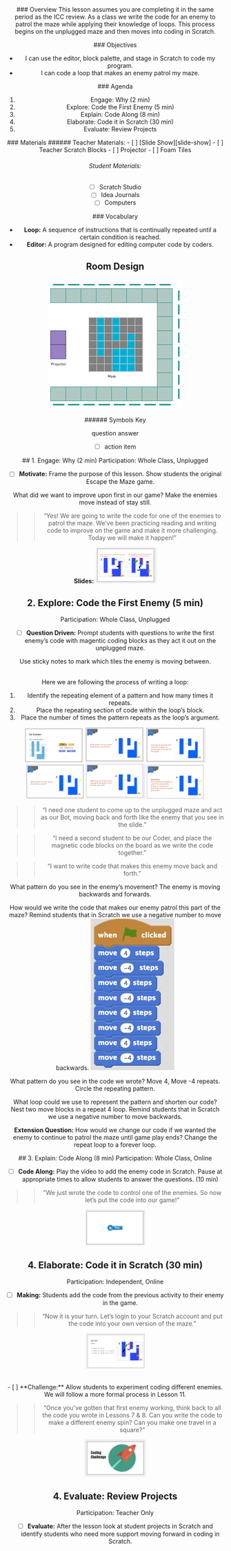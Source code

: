 <header class='header' title='Enemies Everywhere' subtitle='Lesson 10 Part 2'/>

<notable>
<iconp src='/icons/activity.png'>### Overview</iconp>
This lesson assumes you are completing it in the same period as the ICC review. As a class we write the code for an enemy to patrol the maze while applying their knowledge of loops. This process begins on the unplugged maze and then moves into coding in Scratch.

<iconp src='/icons/objectives.png'>### Objectives</iconp>
- I can use the editor, block palette, and stage in Scratch to code my program.
- I can code a loop that makes an enemy patrol my maze.

<iconp src='/icons/agenda.png'>### Agenda</iconp>
1. Engage: Why (2 min)
1. Explore: Code the First Enemy (5 min)
1. Explain: Code Along (8 min)
1. Elaborate: Code it in Scratch (30 min)
1. Evaluate: Review Projects

<note>
<iconp src='/icons/materials.png'>### Materials</iconp>
###### Teacher Materials:
- [ ] [Slide Show][slide-show]
- [ ] Teacher Scratch Blocks
- [ ] Projector
- [ ] Foam Tiles

###### Student Materials:
- [ ] Scratch Studio
- [ ] Idea Journals
- [ ] Computers

<iconp src='/icons/vocab.png'>### Vocabulary</iconp>

- **Loop:** A sequence of instructions that is continually repeated until a certain condition is reached.
- **Editor:** A program designed for editing computer code by coders.
</note>

## Room Design
![room](/images/layout-maze.png)

<note borderLeft='2px solid green' mt='2em'>
###### Symbols Key

<iconp ml='1.65em' type='question'>question</iconp>
<iconp ml='1.65em' type='answer'>answer</iconp>
- [ ] action item
</note>

<pagebreak/>
## 1.  Engage: Why (2 min)
Participation: Whole Class, Unplugged

- [ ] **Motivate:** Frame the purpose of this lesson. Show students the original Escape the Maze game.

<iconp type='question'>What did we want to improve upon first in our game?</iconp>
<iconp type='answer'>Make the enemies move instead of stay still.</iconp>

> > “Yes! We are going to write the code for one of the enemies to patrol the maze. We’ve been practicing reading and writing code to improve on the game and make it more challenging. Today we will make it happen!”

<note> **Slides:** ![slides-why](./images/slides-why.png)</note>

## 2. Explore: Code the First Enemy (5 min)
Participation: Whole Class, Unplugged

- [ ] **Question Driven:** Prompt students with questions to write the first enemy’s code with magentic coding blocks as they act it out on the unplugged maze.

<note type="tip"> Use sticky notes to mark which tiles the enemy is moving between.

<br/>Here we are following the process of writing a loop:
1. Identify the repeating element of a pattern and how many times it repeats.
1. Place the repeating section of code within the loop’s block.
1. Place the number of times the pattern repeats as the loop’s argument.

![slides-volunteer](./images/slides-volunteer.png)
![slides-q1](./images/slides-q1.png)
![slides-q2](./images/slides-q2.png)
![slides-q3](./images/slides-q3.png)
![slides-q4](./images/slides-q4.png)
![slides-q5](./images/slides-q5.png)
</note>

> > “I need one student to come up to the unplugged maze and act as our Bot, moving back and forth like the enemy that you see in the slide.”

> > “I need a second student to be our Coder, and place the magnetic code blocks on the board as we write the code together.”

> > “I want to write code that makes this enemy move back and forth.”

<iconp type='question'>What pattern do you see in the enemy’s movement?</iconp>
<iconp type='answer'>The enemy is moving backwards and forwards.</iconp>

<iconp type='question'>How would we write the code that makes our enemy patrol this part of the maze?</iconp>
<iconp type='answer'>Remind students that in Scratch we use a negative number to move backwards.</iconp>
![codesnip1](./images/codesnip1.jpeg)                  

<iconp type='question'>What pattern do you see in the code we wrote?</iconp>
<iconp type='answer'>Move 4, Move -4 repeats. Circle the repeating pattern.</iconp>

<iconp type='question'>What loop could we use to represent the pattern and shorten our code?</iconp>
<iconp type='answer'>Nest two move blocks in a repeat 4 loop. Remind students that in Scratch we use a negative number to move backwards.</iconp>

<iconp type='question'>**Extension Question:** How would we change our code if we wanted the enemy to continue to patrol the maze until game play ends?</iconp>
<iconp type='answer'>Change the repeat loop to a forever loop.</iconp>

<pagebreak/>
## 3. Explain: Code Along (8 min)
Participation: Whole Class, Online

- [ ] **Code Along:** Play the video to add the enemy code in Scratch. Pause at appropriate times to allow students to answer the questions.  (10 min)

> > ”We just wrote the code to control one of the enemies. So now let’s put the code into our game!”

<note>![slides-CodeAlong](./images/slides-codealong.png)</note>

## 4. Elaborate: Code it in Scratch (30 min)
Participation: Independent, Online

- [ ] **Making:** Students add the code from the previous activity to their enemy in the game.

> > “Now it is your turn. Let’s login to your Scratch account and put the code into your own version of the maze.”

<note>![slides-YourTurn](./images/slides-yourturn.png)</note>

<br/>
- [ ] **Challenge:** Allow students to experiment coding different enemies. We will follow a more formal process in Lesson 11.

> > “Once you’ve gotten that first enemy working, think back to all the code you wrote in Lessons 7 & 8. Can you write the code to make a different enemy spin? Can you make one travel in a square?”

<note>![slides-challenge](./images/slides-challenge.png)</note>

## 4. Evaluate: Review Projects
Participation: Teacher Only

- [ ] **Evaluate:** After the lesson look at student projects in Scratch and identify students who need more support moving forward in coding in Scratch.

</notable>

[slide-show]: https://docs.google.com/presentation/d/1r3CuSiro-WklEfXQ6Cr6gKTN3XW0Bl4jA6IMXEkakZA/edit?usp=sharing
